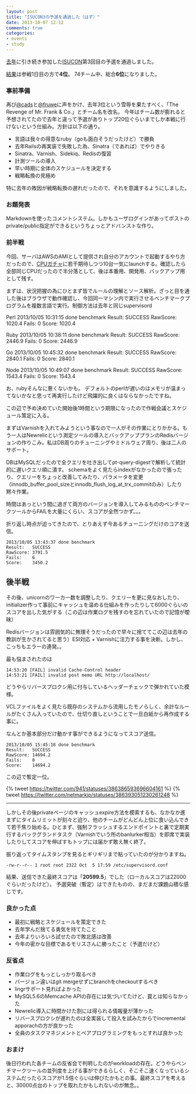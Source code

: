 ```yaml
---
layout: post
title: "ISUCON3の予選を通過した（はず）"
date: 2013-10-07 12:12
comments: true
categories: 
- events
- study
---
```


[cads]: https://twitter.com/cads
[fruwe]: https://twitter.com/fruwe
[netmarkjp]: https://twitter.com/netmarkjp


[去年](http://ijin.github.io/blog/2012/11/05/isucon2/)に引き続き参加した[ISUCON](http://isucon.net/)第3回目の予選を通過しました。

[結果](http://isucon.net/archives/32848462.html)は参戦1日目の方で**4位**。
74チーム中、総合**6位**になりました。

### 事前準備 ###

再び[@cads][cads]と[@fruwe][fruwe]に声をかけ、去年3位という雪辱を果たすべく、「The Revenge of Mr. Frank & Co.」とチーム名を改名。
今年はチーム数が膨れると予想されてたので去年と違って予選がありトップ20位ぐらいまでしか本戦に行けないという仕組み。方針は以下の通り。

- 言語は我々の得意なruby（goも面白そうだったけど）で勝負
- 去年Railsの再実装で失敗した為、Sinatra（であれば）でやりきる
- Sinatra、Varnish、Sidekiq、Redisの復習
- 計測ツールの導入
- 早い時期に全体のスケジュールを決定する
- 戦略転換の見極め

特に去年の敗因が戦略転換の遅れだったので、それを意識するようにしました。

### お題発表 ###

Markdownを使ったコメントシステム。しかもユーザログインがあってポストのprivate/public指定ができるというちょっとアドバンストな作り。

### 前半戦 ###

今回、サーバはAWSのAMIとして提供され自分のアカウントで起動するやり方だったので、[CPUガチャ](http://d.conma.me/entry/2013/04/08/190229)に若干期待しつつ10台一気にlaunchする。確認したら全部同じCPUだったので半分落として、後は本番用、開発用、バックアップ用として残す。

まずは、状況把握の為にひとまず皆でルールの理解とソース解析。ざっと目を通した後はブラウザで動作確認し、今回同一マシン内で実行させるベンチマークプログラムを複数言語で実行。制御方法は去年と同じsupervisord

Perl
    2013/10/05 10:31:15 done benchmark
    Result:   SUCCESS
    RawScore: 1020.4
    Fails:    0
    Score:    1020.4

Ruby
    2013/10/05 10:38:11 done benchmark
    Result:   SUCCESS
    RawScore: 2446.9
    Fails:    0
    Score:    2446.9

Go
    2013/10/05 10:45:32 done benchmark
    Result:   SUCCESS
    RawScore: 2840.1
    Fails:    0
    Score:    2840.1

Node
    2013/10/05 10:49:07 done benchmark
    Result:   SUCCESS
    RawScore: 1543.4
    Fails:    0
    Score:    1543.4

お、rubyそんなに悪くないかも。
デフォルトのperlが遅いのはメモリが温まってないかなと思って再実行したけど飛躍的に良くはならなかったですね。

この辺で予め決めていた開始後1時間という期限になったので作戦会議とスケジュール策定に入る。

まずはVarnishを入れてみようという事なので一人がその作業にとりかかる。もう一人はNewrelicという測定ツールの導入とバックアッププランのRedisバージョンの作りこみ。私はDB周りのチューニングやミドルウェア周り、後は二人のサポート。

DBはMySQLだったので全クエリを吐き出してpt-query-digestで解析して統計的に遅いクエリ順に潰す。
schemaをよく見たらindexがなかったので張ったり、クエリーをちょっと改善してみたり、パラメータを変更（innodb_buffer_pool_sizeとinnodb_flush_log_at_trx_commitのみ）したり黙々作業。

時間はあっという間に過ぎて両方のバージョンを導入してみるもののベンチマークツールからFAILを大量にくらい、スコアが全然つかず。。。

折り返し時点が迫ってきたので、とりあえず今あるチューニングだけのコアを送信。

    2013/10/05 13:43:37 done benchmark
    Result:   SUCCESS
    RawScore: 3791.5
    Fails:    6
    Score:    3450.2


## 後半戦 ##


その後、unicornのワーカー数を調整したり、クエリーを更に見なおしたり、initializer作って事前にキャッシュを温める仕組みを作ったりして6000ぐらいのスコアを出した気がする（この辺は作業ログを残すのを忘れていたので記憶が曖昧）


Redisバージョンは雰囲気的に無理そうだったので早々に捨ててこの辺は去年の教訓が生かされてると思う）ESI対応 + Varnishに注力する事を決断。しかし、こっちもエラーの連発。。

最も悩まされたのは

    14:53:20 [FAIL] invalid Cache-Control header
    14:53:21 [FAIL] invalid post memo URL http://localhost/

どうやらリバースプロクシ用に付与しているヘッダーチェックで弾かれていた模様。

VCLファイルをよく見たら既存のシステムから流用したモノらしく、余計なルールがたくさん入っていたので、仕切り直しということで一旦白紙から再作成する事に。

なんとか基本部分だけ動かす事ができるようになってスコア送信。

    2013/10/05 15:45:18 done benchmark
    Result:   SUCCESS
    RawScore: 14694.2
    Fails:    0
    Score:    14694.2

この辺で暫定一位。

{% tweet https://twitter.com/941/statuses/386386593696604161 %}
{% tweet https://twitter.com/netmarkjp/statuses/386393051230261248 %}

---

しかしその後privateページのキャッシュexpire方法を模索するも、なかなか進まずにタイムリミットが刻々と迫り、他のチームがどんどん上位に食い込んできて若干焦り始める。ひとまず、強制フラッシュするエンドポイントと裏で定期実行するバックグランドタスク（Varnishでいう所のbanlurker相当）を即席で実装したりしてスコアを伸ばすもトップには届かず敢え無く終了。

振り返ってタイムスタンプを見るとギリギリまで粘っていたのが分かりますね。

    -rw-r--r-- 1 root root 2322 Oct  5 17:59 /etc/supervisord.conf

結果、送信できた最終スコアは「**20599.5**」でした（ローカルスコアは22000ぐらいだったけど）。
予選突破（暫定）はできたものの、まだまだ課題山積な感じです。


### 良かった点 ###

- 最初に戦略とスケジュールを策定できた
- 去年学んだ捨てる勇気を持てたこと
- 去年よりいろいろ試せたので敗北感は改善 
- 今年の密かな目標であるモリスさんに勝ったこと（予選だけど）


### 反省点 ###

- 作業ログをもっとしっかり取るべき
- バージョン違いはgit mergeせずにbranchをcheckoutするべき
- lingrサポート見ればよかった
- MySQL5.6のMemcache APIの存在には気づいてたけど、罠とは知らなかった
- Newrelic導入に時間かけた割には得られる情報量が薄かった
- リバースプロクシが遅れたのは全実装して投入を試みたからでincremental apporachの方が良かった
- 全員のタスクマネジメントとペアプログラミングをもっとすれば良かった 

### おまけ ###

後日行われた各チームの反省会で判明したのがworkloadの存在。どうやらベンチマークツールの並列度を上げる事ができるらしく、そこそこ速くなっているシステムだったらスコアが1.5倍ぐらいは伸びたかもとの事。最終スコアを考えると、30000点台のトップを取れたかもしれないのが無念。。


